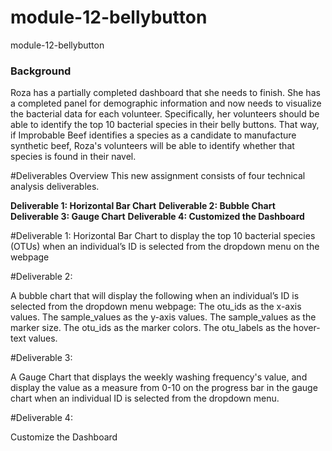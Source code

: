 # module-12-bellybutton
module-12-bellybutton


### Background
Roza has a partially completed dashboard that she needs to finish. She has a completed panel for demographic information and now needs to visualize the bacterial data for each volunteer. Specifically, her volunteers should be able to identify the top 10 bacterial species in their belly buttons. That way, if Improbable Beef identifies a species as a candidate to manufacture synthetic beef, Roza's volunteers will be able to identify whether that species is found in their navel.

#Deliverables Overview
This new assignment consists of four technical analysis deliverables. 

**Deliverable 1: Horizontal Bar Chart**
**Deliverable 2: Bubble Chart**
**Deliverable 3: Gauge Chart**
**Deliverable 4: Customized the Dashboard**


#Deliverable 1: 
Horizontal Bar Chart to display the top 10 bacterial species (OTUs) when an individual’s ID is selected from the dropdown menu on the webpage

#Deliverable 2:

A bubble chart that will display the following when an individual’s ID is selected from the dropdown menu webpage:
   The otu_ids as the x-axis values.
   The sample_values as the y-axis values.
   The sample_values as the marker size.
   The otu_ids as the marker colors.
   The otu_labels as the hover-text values.

#Deliverable 3: 

A Gauge Chart that displays the weekly washing frequency's value, and display the value as a measure from 0-10 on the progress bar in the gauge chart when an individual ID is selected from the dropdown menu.

#Deliverable 4: 

Customize the Dashboard

